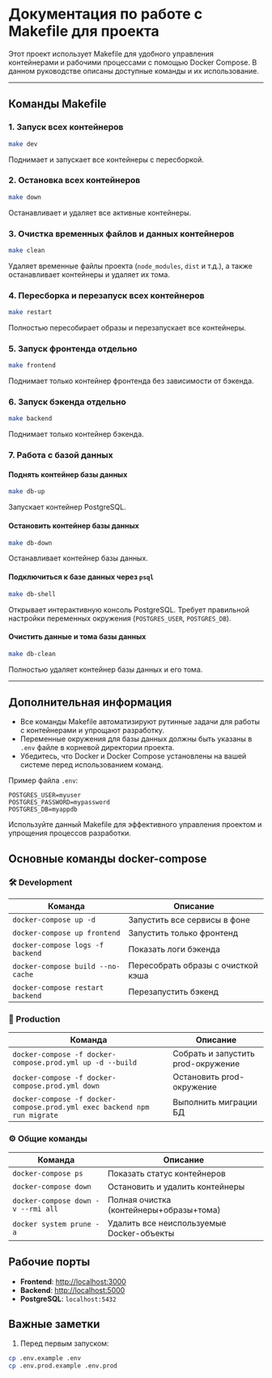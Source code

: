 
# Документация по работе с Makefile для проекта

Этот проект использует Makefile для удобного управления контейнерами и рабочими процессами с помощью Docker Compose. В данном руководстве описаны доступные команды и их использование.

---

## **Команды Makefile**

### **1. Запуск всех контейнеров**
```bash
make dev
```
Поднимает и запускает все контейнеры с пересборкой.

### **2. Остановка всех контейнеров**
```bash
make down
```
Останавливает и удаляет все активные контейнеры.

### **3. Очистка временных файлов и данных контейнеров**
```bash
make clean
```
Удаляет временные файлы проекта (`node_modules`, `dist` и т.д.), а также останавливает контейнеры и удаляет их тома.

### **4. Пересборка и перезапуск всех контейнеров**
```bash
make restart
```
Полностью пересобирает образы и перезапускает все контейнеры.

### **5. Запуск фронтенда отдельно**
```bash
make frontend
```
Поднимает только контейнер фронтенда без зависимости от бэкенда.

### **6. Запуск бэкенда отдельно**
```bash
make backend
```
Поднимает только контейнер бэкенда.

### **7. Работа с базой данных**

#### Поднять контейнер базы данных
```bash
make db-up
```
Запускает контейнер PostgreSQL.

#### Остановить контейнер базы данных
```bash
make db-down
```
Останавливает контейнер базы данных.

#### Подключиться к базе данных через `psql`
```bash
make db-shell
```
Открывает интерактивную консоль PostgreSQL. Требует правильной настройки переменных окружения (`POSTGRES_USER`, `POSTGRES_DB`).

#### Очистить данные и тома базы данных
```bash
make db-clean
```
Полностью удаляет контейнер базы данных и его тома.

---

## **Дополнительная информация**

- Все команды Makefile автоматизируют рутинные задачи для работы с контейнерами и упрощают разработку.
- Переменные окружения для базы данных должны быть указаны в `.env` файле в корневой директории проекта.
- Убедитесь, что Docker и Docker Compose установлены на вашей системе перед использованием команд.

Пример файла `.env`:
```env
POSTGRES_USER=myuser
POSTGRES_PASSWORD=mypassword
POSTGRES_DB=myappdb
```

Используйте данный Makefile для эффективного управления проектом и упрощения процессов разработки.


## Основные команды docker-compose

### 🛠 Development
| Команда | Описание |
|---------|-----------|
| `docker-compose up -d` | Запустить все сервисы в фоне |
| `docker-compose up frontend` | Запустить только фронтенд |
| `docker-compose logs -f backend` | Показать логи бэкенда |
| `docker-compose build --no-cache` | Пересобрать образы с очисткой кэша |
| `docker-compose restart backend` | Перезапустить бэкенд |

### 🚀 Production
| Команда | Описание |
|---------|-----------|
| `docker-compose -f docker-compose.prod.yml up -d --build` | Собрать и запустить prod-окружение |
| `docker-compose -f docker-compose.prod.yml down` | Остановить prod-окружение |
| `docker-compose -f docker-compose.prod.yml exec backend npm run migrate` | Выполнить миграции БД |

### ⚙ Общие команды
| Команда | Описание |
|---------|-----------|
| `docker-compose ps` | Показать статус контейнеров |
| `docker-compose down` | Остановить и удалить контейнеры |
| `docker-compose down -v --rmi all` | Полная очистка (контейнеры+образы+тома) |
| `docker system prune -a` | Удалить все неиспользуемые Docker-объекты |

## Рабочие порты
- **Frontend**: [http://localhost:3000](http://localhost:3000)
- **Backend**: [http://localhost:5000](http://localhost:5000)
- **PostgreSQL**: `localhost:5432`

## Важные заметки
1. Перед первым запуском:
```bash
cp .env.example .env
cp .env.prod.example .env.prod